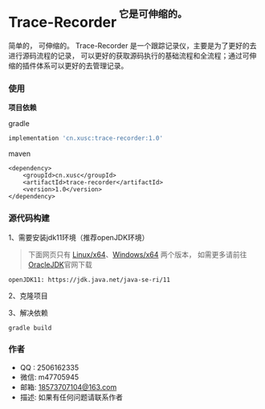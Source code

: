 # Trace-Recorder<sup><sup>&nbsp;它是可伸缩的。</sup></sup>

简单的， 可伸缩的。 Trace-Recorder 是一个跟踪记录仪，主要是为了更好的去进行源码流程的记录，
可以更好的获取源码执行的基础流程和全流程；通过可伸缩的插件体系可以更好的去管理记录。

### 使用
**项目依赖**

gradle
```gradle
implementation 'cn.xusc:trace-recorder:1.0'
```

maven
```maven
<dependency>
    <groupId>cn.xusc</groupId>
    <artifactId>trace-recorder</artifactId>
    <version>1.0</version>
</dependency>
```

### 源代码构建
1、需要安装jdk11环境（推荐openJDK环境）
> 下面网页只有 [Linux/x64](https://jdk.java.net/java-se-ri/11)、[Windows/x64](https://jdk.java.net/java-se-ri/11) 两个版本，
> 如需更多请前往[OracleJDK](https://www.oracle.com/java/technologies/downloads/#java11)官网下载
    
    openJDK11: https://jdk.java.net/java-se-ri/11

2、克隆项目

3、解决依赖

    gradle build
    
### 作者
* QQ : 2506162335
* 微信: m47705945
* 邮箱: 18573707104@163.com
* 描述: 如果有任何问题请联系作者